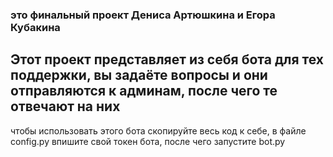 ### это финальный проект Дениса Артюшкина и Егора Кубакина
## Этот проект представляет из себя бота для тех поддержки, вы задаёте вопросы и они отправляются к админам, после чего те отвечают на них
чтобы использовать этого бота скопируйте весь код к себе, в файле config.py впишите свой токен бота, после чего запустите bot.py
